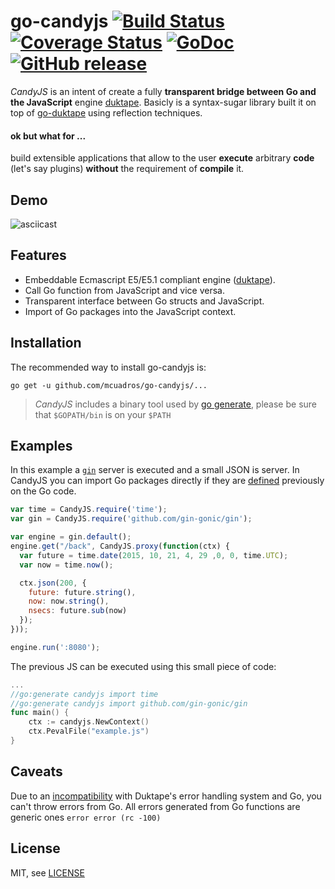 go-candyjs [![Build Status](https://travis-ci.org/mcuadros/go-candyjs.png?branch=master)](https://travis-ci.org/mcuadros/go-candyjs) [![Coverage Status](https://coveralls.io/repos/mcuadros/go-candyjs/badge.svg?branch=master)](https://coveralls.io/r/mcuadros/go-candyjs?branch=master) [![GoDoc](http://godoc.org/github.com/mcuadros/go-candyjs?status.png)](http://godoc.org/github.com/mcuadros/go-candyjs) [![GitHub release](https://img.shields.io/github/release/mcuadros/go-candyjs.svg)](https://github.com/mcuadros/go-candyjs/releases)
==========

*CandyJS* is an intent of create a fully **transparent bridge between Go and the
JavaScript** engine [duktape](http://duktape.org/). Basicly is a syntax-sugar
library built it on top of [go-duktape](https://github.com/olebedev/go-duktape)
using reflection techniques.

#### ok but what for ...

build extensible applications that allow to the user **execute** arbitrary
**code** (let's say plugins) **without** the requirement of **compile** it. 

Demo
----

![asciicast](https://raw.githubusercontent.com/mcuadros/go-candyjs/master/examples/demo/cast.gif)

Features
--------
- Embeddable Ecmascript E5/E5.1 compliant engine ([duktape](http://duktape.org/)).
- Call Go function from JavaScript and vice versa.
- Transparent interface between Go structs and JavaScript.
- Import of Go packages into the JavaScript context.

Installation
------------

The recommended way to install go-candyjs is:

```
go get -u github.com/mcuadros/go-candyjs/...
```

> *CandyJS* includes a binary tool used by [go generate](http://blog.golang.org/generate),
please be sure that `$GOPATH/bin` is on your `$PATH`


Examples
--------

In this example a [`gin`](https://github.com/gin-gonic/gin) server is executed
and a small JSON is server. In CandyJS you can import Go packages directly if
they are [defined](https://github.com/mcuadros/go-candyjs/blob/master/examples/complex/main.go#L10:L13)
previously on the Go code. 

```js
var time = CandyJS.require('time');
var gin = CandyJS.require('github.com/gin-gonic/gin');

var engine = gin.default();
engine.get("/back", CandyJS.proxy(function(ctx) {
  var future = time.date(2015, 10, 21, 4, 29 ,0, 0, time.UTC);
  var now = time.now();

  ctx.json(200, {
    future: future.string(),
    now: now.string(),
    nsecs: future.sub(now)
  });
}));

engine.run(':8080');
```

The previous JS can be executed using this small piece of code:
```go
...
//go:generate candyjs import time
//go:generate candyjs import github.com/gin-gonic/gin
func main() {
	ctx := candyjs.NewContext()
	ctx.PevalFile("example.js")
}

```

Caveats
-------
Due to an [incompatibility](https://github.com/svaarala/duktape/issues/154#issuecomment-87077208) with Duktape's error handling system and Go, you can't throw errors from Go. All errors generated from Go functions are generic ones `error error (rc -100)`

License
-------

MIT, see [LICENSE](LICENSE)
